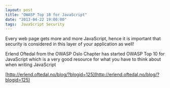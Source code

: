 ```yaml
---
layout: post
title: "OWASP Top 10 for JavaScript"
date: "2013-04-22 19:00:00"
tags:  JavaScript Security
---
```

Every web page gets more and more JavaScript, hence it is important that security is considered in this layer of your application as well!

Erlend Oftedal from the OWASP Oslo Chapter has started OWASP Top 10 for JavaScript which is a very good resource for what you have to think about when writing JavaScript

[http://erlend.oftedal.no/blog/?blogid=125](http://erlend.oftedal.no/blog/?blogid=125)

